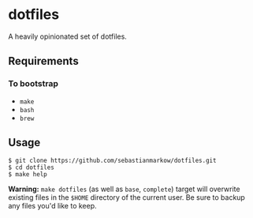 dotfiles
========

A heavily opinionated set of dotfiles.

Requirements
------------

### To bootstrap

* `make`
* `bash`
* `brew`

Usage
-----

~~~
$ git clone https://github.com/sebastianmarkow/dotfiles.git
$ cd dotfiles
$ make help
~~~

__Warning:__ `make dotfiles` (as well as `base`, `complete`) target will
overwrite existing files in the `$HOME` directory of the current user. Be sure
to backup any files you'd like to keep.
